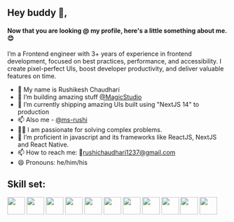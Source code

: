 ## Hey buddy 👋,

#### Now that you are looking @ my profile, here's a little something about me.😊

I’m a Frontend engineer with 3+ years of experience in frontend development, focused on best practices, performance,
and accessibility. I create pixel-perfect UIs, boost developer productivity, and deliver valuable features on time.

- 👋 My name is Rushikesh Chaudhari
- 👀 I’m building amazing stuff [@MagicStudio](https://instaheadshots.com/)
- 🌱 I’m currently shipping amazing UIs built using "NextJS 14" to production
- 📫 Also me - [@ms-rushi](https://github.com/ms-rushi)
- 👨‍💻 I am passionate for solving complex problems. 
- 🌱 I’m proficient in javascript and its frameworks like ReactJS, NextJS and React Native. 
- 📫 How to reach me: 📧rushichaudhari1237@gmail.com
- 😄 Pronouns: he/him/his

## Skill set:

<p align="left">
<img src="https://raw.githubusercontent.com/dustin100/dustin100/master/assests/react-original.svg" height="auto" width="40">
<img src="https://raw.githubusercontent.com/dustin100/dustin100/master/assests/nodejs-original.svg" height="auto" width="40">
<img src="https://raw.githubusercontent.com/dustin100/dustin100/master/assests/express-original.svg" height="auto" width="40">
<img src="https://raw.githubusercontent.com/dustin100/dustin100/master/assests/mongodb-original.svg" height="auto" width="40">
<img src="https://raw.githubusercontent.com/dustin100/dustin100/master/assests/javascript-plain.svg" height="auto" width="40">
<img src="https://raw.githubusercontent.com/dustin100/dustin100/master/assests/css3-original.svg" height="auto" width="40">
<img src="https://raw.githubusercontent.com/dustin100/dustin100/master/assests/react-original.svg" height="auto" width="40">
<img src="https://raw.githubusercontent.com/dustin100/dustin100/master/assests/html5-original.svg" height="auto" width="40">
<img src="https://raw.githubusercontent.com/dustin100/dustin100/master/assests/visualstudio-plain.svg" height="auto" width="40">
<img src="https://raw.githubusercontent.com/dustin100/dustin100/master/assests/redux-original.svg" height="auto" width="40">
<img src="https://raw.githubusercontent.com/dustin100/dustin100/master/assests/git-original.svg" height="auto" width="40">
</p>
